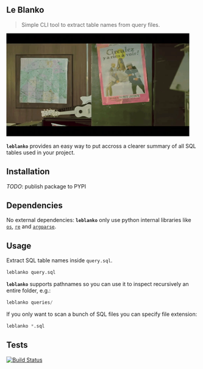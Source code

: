 ## Le Blanko

> Simple CLI tool to extract table names from query files.

![leblanko](docs/leblanko.gif)

__`leblanko`__ provides an easy way to put accross a clearer summary of all SQL tables used in your project. 

## Installation

*TODO*: publish package to PYPI

## Dependencies

No external dependencies: __`leblanko`__ only use python internal libraries like [`os`](https://docs.python.org/3.5/library/os.html), [`re`](https://docs.python.org/3.5/library/re.html) and [`argparse`](https://docs.python.org/3.5/library/argparse.html).

## Usage

Extract SQL table names inside `query.sql`. 

```python
leblanko query.sql
```

__`leblanko`__ supports pathnames so you can use it to inspect recursively an entire folder, e.g.:

```python
leblanko queries/
```

If you only want to scan a bunch of SQL files you can specify file extension:

```python
leblanko *.sql
```

## Tests

[![Build Status](https://travis-ci.org/axelbellec/leblanko.svg?branch=master)](https://travis-ci.org/axelbellec/leblanko)